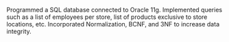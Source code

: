 Programmed a SQL database connected to Oracle 11g. Implemented queries such as a list of employees per store, list of products exclusive to store locations, 
etc.  Incorporated Normalization, BCNF, and 3NF to increase data integrity.
